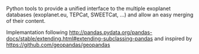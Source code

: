Python tools to provide a unified interface to the multiple exoplanet databases (exoplanet.eu, TEPCat, SWEETCat, ...) and allow an easy merging of their content.

Implemantation following http://pandas.pydata.org/pandas-docs/stable/extending.html#extending-subclassing-pandas
and inspired by https://github.com/geopandas/geopandas
